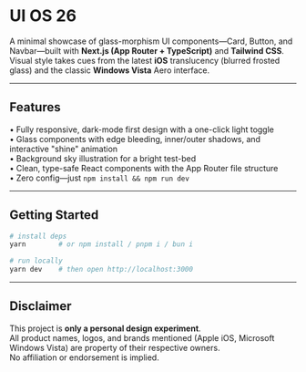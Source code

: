 # UI OS 26

A minimal showcase of glass-morphism UI components—Card, Button, and Navbar—built with **Next.js (App Router + TypeScript)** and **Tailwind CSS**.  
Visual style takes cues from the latest **iOS** translucency (blurred frosted glass) and the classic **Windows Vista** Aero interface.

---

## Features

• Fully responsive, dark-mode first design with a one-click light toggle  
• Glass components with edge bleeding, inner/outer shadows, and interactive "shine" animation  
• Background sky illustration for a bright test-bed  
• Clean, type-safe React components with the App Router file structure  
• Zero config—just `npm install && npm run dev`

---

## Getting Started

```bash
# install deps
yarn        # or npm install / pnpm i / bun i

# run locally
yarn dev    # then open http://localhost:3000
```

---

## Disclaimer

This project is **only a personal design experiment**.  
All product names, logos, and brands mentioned (Apple iOS, Microsoft Windows Vista) are property of their respective owners.  
No affiliation or endorsement is implied.
